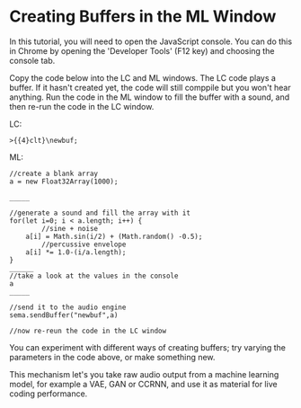# Creating Buffers in the ML Window

In this tutorial, you will need to open the JavaScript console.  You can do this in Chrome by opening the 'Developer Tools' (F12 key) and choosing the console tab.

Copy the code below into the LC and ML windows.  The LC code plays a buffer.  If it hasn't created yet, the code will still comppile but you won't hear anything.  Run the code in the ML window to fill the buffer with a sound, and then re-run the code in the LC window.

LC:

```
>{{4}clt}\newbuf;
```

ML:
```
//create a blank array
a = new Float32Array(1000);

_____

//generate a sound and fill the array with it
for(let i=0; i < a.length; i++) {
		//sine + noise
    a[i] = Math.sin(i/2) + (Math.random() -0.5);
		//percussive envelope
    a[i] *= 1.0-(i/a.length);
}
______
//take a look at the values in the console
a
_____

//send it to the audio engine
sema.sendBuffer("newbuf",a)

//now re-reun the code in the LC window
```

You can experiment with different ways of creating buffers; try varying the parameters in the code above, or make something new.  

This mechanism let's you take raw audio output from a machine learning model, for example a VAE, GAN or CCRNN, and use it as material for live coding performance.
 
